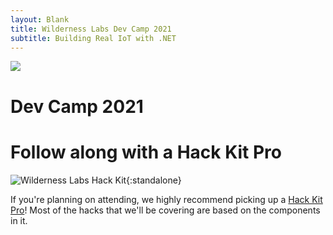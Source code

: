```yaml
---
layout: Blank
title: Wilderness Labs Dev Camp 2021
subtitle: Building Real IoT with .NET
---
```


![](Support_Files/Wilderness_Labs_Dev_Camp.svg)

# Dev Camp 2021



# Follow along with a Hack Kit Pro

![Wilderness Labs Hack Kit](/HackKit/Wilderness_Labs_Hack_Kit.svg){:standalone}

If you're planning on attending, we highly recommend picking up a [Hack Kit Pro](https://store.wildernesslabs.co/collections/frontpage/products/meadow-f7-micro-development-board-w-hack-kit-pro)! Most of the hacks that we'll be covering are based on the components in it.
